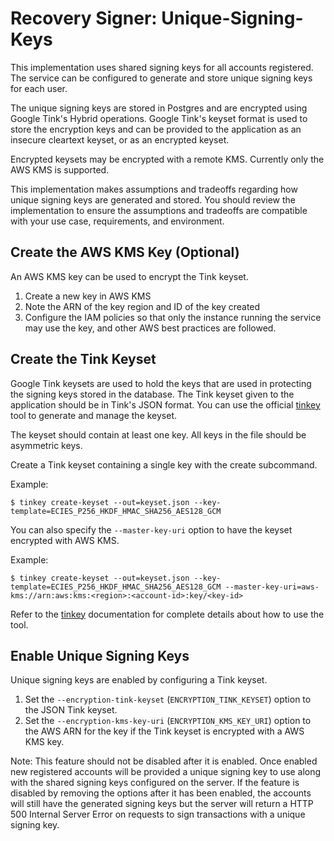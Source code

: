 # Recovery Signer: Unique-Signing-Keys

This implementation uses shared signing keys for all accounts registered. The
service can be configured to generate and store unique signing keys for each
user.

The unique signing keys are stored in Postgres and are encrypted using Google
Tink's Hybrid operations. Google Tink's keyset format is used to store the
encryption keys and can be provided to the application as an insecure cleartext
keyset, or as an encrypted keyset.

Encrypted keysets may be encrypted with a remote KMS. Currently only the AWS
KMS is supported.

This implementation makes assumptions and tradeoffs regarding how unique
signing keys are generated and stored. You should review the implementation to
ensure the assumptions and tradeoffs are compatible with your use case,
requirements, and environment.

## Create the AWS KMS Key (Optional)

An AWS KMS key can be used to encrypt the Tink keyset.

1. Create a new key in AWS KMS
2. Note the ARN of the key region and ID of the key created
3. Configure the IAM policies so that only the instance running the service may
   use the key, and other AWS best practices are followed.

## Create the Tink Keyset

Google Tink keysets are used to hold the keys that are used in protecting the
signing keys stored in the database. The Tink keyset given to the application
should be in Tink's JSON format. You can use the official [tinkey] tool to
generate and manage the keyset.

The keyset should contain at least one key. All keys in the file should be
asymmetric keys.

Create a Tink keyset containing a single key with the create subcommand.

Example:
```
$ tinkey create-keyset --out=keyset.json --key-template=ECIES_P256_HKDF_HMAC_SHA256_AES128_GCM
```

You can also specify the `--master-key-uri` option to have the keyset
encrypted with AWS KMS.

Example:
```
$ tinkey create-keyset --out=keyset.json --key-template=ECIES_P256_HKDF_HMAC_SHA256_AES128_GCM --master-key-uri=aws-kms://arn:aws:kms:<region>:<account-id>:key/<key-id>
```

Refer to the [tinkey] documentation for complete details about how to use the
tool.

[tinkey]: https://github.com/google/tink/blob/master/docs/TINKEY.md

## Enable Unique Signing Keys

Unique signing keys are enabled by configuring a Tink keyset.

1. Set the `--encryption-tink-keyset` (`ENCRYPTION_TINK_KEYSET`) option to the
   JSON Tink keyset.
2. Set the `--encryption-kms-key-uri` (`ENCRYPTION_KMS_KEY_URI`) option to the
   AWS ARN for the key if the Tink keyset is encrypted with a AWS KMS key.

Note: This feature should not be disabled after it is enabled. Once enabled new
registered accounts will be provided a unique signing key to use along with the
shared signing keys configured on the server. If the feature is disabled by
removing the options after it has been enabled, the accounts will still have
the generated signing keys but the server will return a HTTP 500 Internal
Server Error on requests to sign transactions with a unique signing key.
